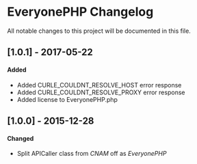 # EveryonePHP Changelog
All notable changes to this project will be documented in this file.

## [1.0.1] - 2017-05-22
#### Added
- Added CURLE_COULDNT_RESOLVE_HOST error response
- Added CURLE_COULDNT_RESOLVE_PROXY error response
- Added license to EveryonePHP.php

## [1.0.0] - 2015-12-28

#### Changed
- Split APICaller class from _CNAM_ off as _EveryonePHP_
